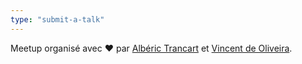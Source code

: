 ```yaml
---
type: "submit-a-talk"
---
```


Meetup organisé avec ️️❤️ par [Albéric Trancart](https://twitter.com/alberictrancart) et [Vincent de Oliveira](https://twitter.com/iamvdo).
